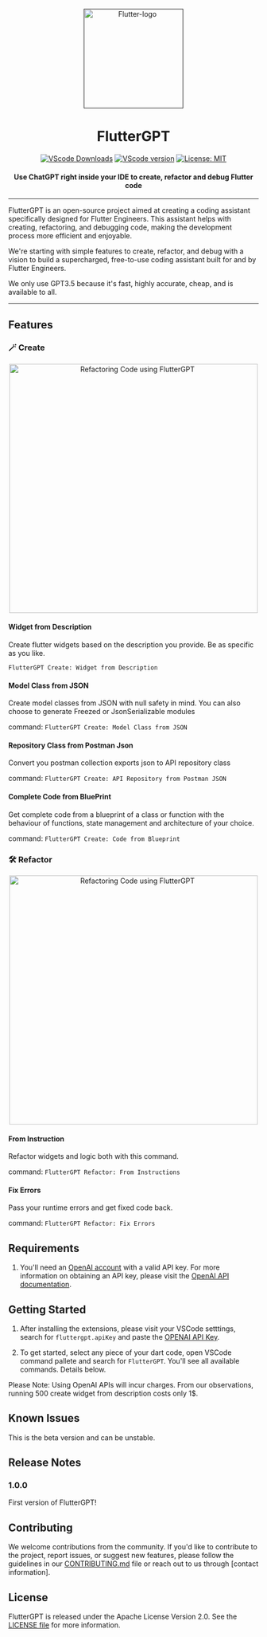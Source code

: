 <p align="center">
  <a href="" rel="noopener">
 <img height=200px src="https://storage.googleapis.com/cms-storage-bucket/0dbfcc7a59cd1cf16282.png" alt="Flutter-logo"></a>
</p>
<h1 align="center">FlutterGPT</h1>
<div align="center">

[![VScode Downloads](https://img.shields.io/visual-studio-marketplace/d/WelltestedAI.fluttergpt)](https://marketplace.visualstudio.com/items?itemName=WelltestedAI.fluttergpt&ssr=false#overview)
[![VScode version](https://img.shields.io/visual-studio-marketplace/v/WelltestedAI.fluttergpt)](https://marketplace.visualstudio.com/items?itemName=WelltestedAI.fluttergpt&ssr=false#overview)
[![License: MIT](https://img.shields.io/badge/License-MIT-yellow.svg)](/LICENSE)

<h4>Use ChatGPT right inside your IDE to create, refactor and debug Flutter code</h4>
</div>

-----------------
FlutterGPT is an open-source project aimed at creating a coding assistant specifically designed for Flutter Engineers. This assistant helps with creating, refactoring, and debugging code, making the development process more efficient and enjoyable.

We're starting with simple features to create, refactor, and debug with a vision to build a supercharged, free-to-use coding assistant built for and by Flutter Engineers.

We only use GPT3.5 because it's fast, highly accurate, cheap, and is available to all.

-----------------

## Features


### 🪄 Create

<p align="center">
<img src="https://raw.githubusercontent.com/Welltested-AI/fluttergpt/main/media/refactor.png" alt="Refactoring Code using FlutterGPT" width="500"/>
</p>

#### Widget from Description
Create flutter widgets based on the description you provide. Be as specific as you like.

`FlutterGPT Create: Widget from Description`

#### Model Class from JSON
Create model classes from JSON with null safety in mind. You can also choose to generate Freezed or JsonSerializable modules

command: `FlutterGPT Create: Model Class from JSON`


#### Repository Class from Postman Json

Convert you postman collection exports json to API repository class

command: `FlutterGPT Create: API Repository from Postman JSON`

#### Complete Code from BluePrint

Get complete code from a blueprint of a class or function with the behaviour of functions, state management and architecture of your choice.

command: `FlutterGPT Create: Code from Blueprint`


### 🛠️ Refactor

<p align="center">
<img src="https://raw.githubusercontent.com/Welltested-AI/fluttergpt/main/media/refactor.png" alt="Refactoring Code using FlutterGPT" width="500"/>
</p>

#### From Instruction
Refactor widgets and logic both with this command.

command: `FlutterGPT Refactor: From Instructions`

#### Fix Errors
Pass your runtime errors and get fixed code back.

command: `FlutterGPT Refactor: Fix Errors`

## Requirements
1. You'll need an [OpenAI account](https://platform.openai.com) with a valid API key. For more information on obtaining an API key, please visit the [OpenAI API documentation](https://platform.openai.com/docs/).

## Getting Started

1. After installing the extensions, please visit your VSCode setttings, search for `fluttergpt.apiKey` and paste the [OPENAI API Key](https://platform.openai.com/account/api-keys).

2. To get started, select any piece of your dart code, open VSCode command pallete and search for `FlutterGPT`. You'll see all available commands. Details below.

Please Note: Using OpenAI APIs will incur charges. From our observations, running 500 create widget from description costs only 1$.

## Known Issues

This is the beta version and can be unstable. 

## Release Notes

### 1.0.0

First version of FlutterGPT! 

## Contributing

We welcome contributions from the community. If you'd like to contribute to the project, report issues, or suggest new features, please follow the guidelines in our [CONTRIBUTING.md](CONTRIBUTING.md) file or reach out to us through [contact information].

## License

FlutterGPT is released under the Apache License Version 2.0. See the [LICENSE file](LICENSE) for more information.